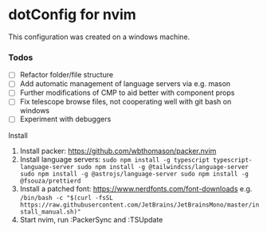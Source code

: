 # dotConfig for nvim
This configuration was created on a windows machine.

### Todos
- [ ] Refactor folder/file structure
- [ ] Add automatic management of language servers via e.g. mason
- [ ] Further modifications of CMP to aid better with component props
- [ ] Fix telescope browse files, not cooperating well with git bash on windows
- [ ] Experiment with debuggers

Install
1. Install packer: https://github.com/wbthomason/packer.nvim
2. Install language servers:
   `sudo npm install -g typescript typescript-language-server
   sudo npm install -g @tailwindcss/language-server
   sudo npm install -g @astrojs/language-server
   sudo npm install -g @fsouza/prettierd`
3. Install a patched font: https://www.nerdfonts.com/font-downloads e.g.
 `/bin/bash -c "$(curl -fsSL https://raw.githubusercontent.com/JetBrains/JetBrainsMono/master/install_manual.sh)"`
4. Start nvim, run :PackerSync and :TSUpdate
